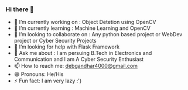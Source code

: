 ### Hi there 👋

<!--
**debg48/debg48** is a ✨ _special_ ✨ repository because its `README.md` (this file) appears on your GitHub profile.

Here are some ideas to get you started:
-->
- 🔭 I’m currently working on : Object Detetion using OpenCV
- 🌱 I’m currently learning : Machine Learning and OpenCV
- 👯 I’m looking to collaborate on : Any python based project or WebDev project or Cyber Security Projects 
- 🤔 I’m looking for help with Flask Framework
- 💬 Ask me about : I am persuing B.Tech in Electronics and Communication and I am A Cyber Security Enthusiast
- 📫 How to reach me: debgandhar4000@gmail.com
- 😄 Pronouns: He/His
- ⚡ Fun fact: I am very lazy :')

